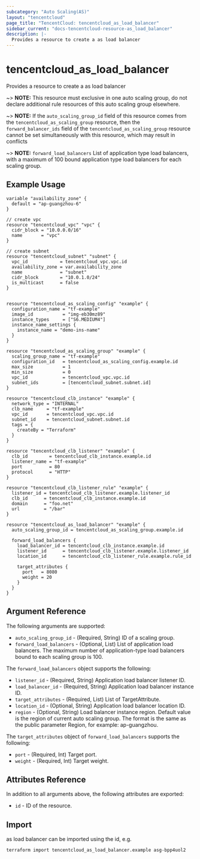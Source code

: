 ```yaml
---
subcategory: "Auto Scaling(AS)"
layout: "tencentcloud"
page_title: "TencentCloud: tencentcloud_as_load_balancer"
sidebar_current: "docs-tencentcloud-resource-as_load_balancer"
description: |-
  Provides a resource to create a as load balancer
---
```


# tencentcloud_as_load_balancer

Provides a resource to create a as load balancer

~> **NOTE:** This resource must exclusive in one auto scaling group, do not declare additional rule resources of this auto scaling group elsewhere.

~> **NOTE:** If the `auto_scaling_group_id` field of this resource comes from the `tencentcloud_as_scaling_group` resource, then the `forward_balancer_ids` field of the `tencentcloud_as_scaling_group` resource cannot be set simultaneously with this resource, which may result in conflicts

~> **NOTE:** `forward_load_balancers` List of application type load balancers, with a maximum of 100 bound application type load balancers for each scaling group.

## Example Usage

```hcl
variable "availability_zone" {
  default = "ap-guangzhou-6"
}

// create vpc
resource "tencentcloud_vpc" "vpc" {
  cidr_block = "10.0.0.0/16"
  name       = "vpc"
}

// create subnet
resource "tencentcloud_subnet" "subnet" {
  vpc_id            = tencentcloud_vpc.vpc.id
  availability_zone = var.availability_zone
  name              = "subnet"
  cidr_block        = "10.0.1.0/24"
  is_multicast      = false
}


resource "tencentcloud_as_scaling_config" "example" {
  configuration_name = "tf-example"
  image_id           = "img-eb30mz89"
  instance_types     = ["S6.MEDIUM4"]
  instance_name_settings {
    instance_name = "demo-ins-name"
  }
}

resource "tencentcloud_as_scaling_group" "example" {
  scaling_group_name = "tf-example"
  configuration_id   = tencentcloud_as_scaling_config.example.id
  max_size           = 1
  min_size           = 0
  vpc_id             = tencentcloud_vpc.vpc.id
  subnet_ids         = [tencentcloud_subnet.subnet.id]
}

resource "tencentcloud_clb_instance" "example" {
  network_type = "INTERNAL"
  clb_name     = "tf-example"
  vpc_id       = tencentcloud_vpc.vpc.id
  subnet_id    = tencentcloud_subnet.subnet.id
  tags = {
    createBy = "Terraform"
  }
}

resource "tencentcloud_clb_listener" "example" {
  clb_id        = tencentcloud_clb_instance.example.id
  listener_name = "tf-example"
  port          = 80
  protocol      = "HTTP"
}

resource "tencentcloud_clb_listener_rule" "example" {
  listener_id = tencentcloud_clb_listener.example.listener_id
  clb_id      = tencentcloud_clb_instance.example.id
  domain      = "foo.net"
  url         = "/bar"
}

resource "tencentcloud_as_load_balancer" "example" {
  auto_scaling_group_id = tencentcloud_as_scaling_group.example.id

  forward_load_balancers {
    load_balancer_id = tencentcloud_clb_instance.example.id
    listener_id      = tencentcloud_clb_listener.example.listener_id
    location_id      = tencentcloud_clb_listener_rule.example.rule_id

    target_attributes {
      port   = 8080
      weight = 20
    }
  }
}
```

## Argument Reference

The following arguments are supported:

* `auto_scaling_group_id` - (Required, String) ID of a scaling group.
* `forward_load_balancers` - (Optional, List) List of application load balancers. The maximum number of application-type load balancers bound to each scaling group is 100.

The `forward_load_balancers` object supports the following:

* `listener_id` - (Required, String) Application load balancer listener ID.
* `load_balancer_id` - (Required, String) Application load balancer instance ID.
* `target_attributes` - (Required, List) List of TargetAttribute.
* `location_id` - (Optional, String) Application load balancer location ID.
* `region` - (Optional, String) Load balancer instance region. Default value is the region of current auto scaling group. The format is the same as the public parameter Region, for example: ap-guangzhou.

The `target_attributes` object of `forward_load_balancers` supports the following:

* `port` - (Required, Int) Target port.
* `weight` - (Required, Int) Target weight.

## Attributes Reference

In addition to all arguments above, the following attributes are exported:

* `id` - ID of the resource.



## Import

as load balancer can be imported using the id, e.g.

```
terraform import tencentcloud_as_load_balancer.example asg-bpp4uol2
```

